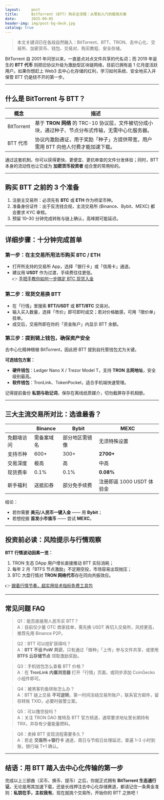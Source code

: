 ```yaml
---
layout:     post
title:      BitTorrent (BTT) 购买全流程：从零到入门的极简方案
date:       2025-09-05
header-img: img/post-bg-desk.jpg
catalog: true
---
```


> 本文关键词已在各段自然融入：BitTorrent、BTT、TRON、去中心化、交易所、加密货币、钱包、交易对、购买教程、安全存储。

BitTorrent 自 2001 年问世以来，一直是点对点文件共享的代名词；而 2019 年诞生的 **BTT 代币** 则把旧协议升级为激励型区块链网络，目前已拥有逾 1 亿月度活跃用户。如果你想赶上 Web3 去中心化存储的红利，学习如何系统、安全地买入并保管 BTT 仍是绕不开的第一步。

---

## 什么是 BitTorrent 与 BTT？

| 概念 | 描述 |
|---|---|
| BitTorrent | 基于 **TRON 网络** 的 TRC-10 协议层，文件被切分成小块，通过种子、节点分布式传输，无需中心化服务器。 |
| BTT 代币 | 协议内激励通证，用于奖励「种子」方提供带宽，用户需用 BTT 向他人付费才能加速下载。 |

通过这套机制，你可以获得更快、更便宜、更抗审查的文件分发体验；同时，BTT 本身的流动性也让它成为 **加密货币投资者** 组合里的常用标的。

---

## 购买 BTT 之前的 3 个准备

1. 注册主交易所：必须先有 **BTC** 或 **ETH** 作为桥梁币种。  
2. 准备身份证件：出于反洗钱合规，主流交易所 (Binance、Bybit、MEXC) 都会要求 KYC 审核。  
3. 预留 10–30 分钟完成转账与链上确认，高峰期可能延迟。

---

## 详细步骤：十分钟完成首单

### 第一步：在主交易所用法币购买 BTC / ETH  
- 打开所支持的交易所 App，选择「银行卡」或「信用卡」通道。  
- 建议用 **USDT** 作为过渡，手续费往往更低。  
👉 [手把手教你如何一步搞定 BTC 现货入金](https://okxdog.com/)  

### 第二步：现货交易换 BTT  
- 在「行情」里搜索 **BTT/USDT** 或 **BTT/BTC** 交易对。  
- 输入买入数量，选择「市价」即可即时成交；若对价格敏感，可用「限价单」挂单。  
- 成交后，交易所即在你的「资金账户」内显示 BTT 余额。

### 第三步：提到链上钱包，确保资产安全  
去中心化精神根植 BitTorrent，因此把 BTT 提到自托管钱包尤为关键。

**可选钱包方案：**

- **硬件钱包**：Ledger Nano X / Trezor Model T，支持 **TRON 主网地址**，安全级别最高。  
- **软件钱包**：TronLink、TokenPocket，适合手机端快速管理。  

记得提前备份 **私钥与助记词**，保存在离线纸质媒介，切勿截屏存手机相册。

---

## 三大主流交易所对比：选谁最香？

| | Binance | Bybit | MEXC |
|---|---|---|---|
| 免翻墙访问 | 需备案域名 | 部分地区需镜像 | 无须特殊设置 |
| 支持币种 | 600+ | 300+ | **2700+** |
| 交易深度 | 极高 | 高 | 中高 |
| 现货费率 | 0.1% | 0.1% | **0.08%** |
| 新手福利 | 送抵扣券 | 部分免手续费 | 注册即返 1000 USDT 体验金 |

结论：  
- 若你需要 **美元/人民币一键入金** —— 用 **Bybit**；  
- 若想挖掘 **首发小市值币** —— 尝试 **MEXC**。  

---

## 投资前必读：风险提示与行情观察

**BTT 行情波动因素一览：**

1. TRON 生态 DApp 用户增长直接推动 BTT 实际消耗；  
2. 每年 2 月「BTFS 节点激励」不定期空投，市场容易出现抛压；  
3. BTC 大盘行情对 **TRON 网络代币**存在同向共振效应。  

👉 [跟着行情节奏，超实用技术指标免费工具包](https://okxdog.com/)  

---

## 常见问题 FAQ

> Q1：能否直接用人民币买 BTT？  
A：目前仅少量 OTC 商家挂单，需先换 USDT 再切入交易所，风控更高，推荐先用 Binance P2P。

> Q2：BTT 可以挖矿获得吗？  
A：**BTT 不设 PoW 共识**，只有通过「做种」「上传」参与文件共享，或使用 **BTFS 云存储节点** 领取激励奖励。

> Q3：手机钱包怎么查看 BTT 价格？  
A：在 **TronLink 内置浏览器** 打开「行情」页面，或同步添加 CoinGecko 小组件即可。

> Q4：被黑客钓鱼转账怎么办？  
A：BTT 链上交易 **不可逆转**。第一时间冻结交易所账户，联系官方邮件，留存转账 TXID，必要时报警立案。

> Q5：可以撸空投吗？  
A：关注 TRON DAO 推特及 BTT 官方频道，通常要求地址里长期持有 TRX，并存有少量能量燃料。

> Q6：卖掉 BTT 变现流程需要多久？  
A：若走 **交易所→银行卡** 通道，周日与节假日处理延迟，普遍 1–3 小时到账，银行端 T+1 确认。

---

## 结语：用 BTT 踏入去中心化传输的第一步

完成以上三部曲（买币、换币、提币）之后，你就正式拥有 **BitTorrent 生态通行证**。无论是用其加速下载，还是长线押注去中心化存储赛道，都请记住一条黄金准则：**私钥在手，主权我有**。现在就挑个交易所，开始你的 BTT 之旅吧！